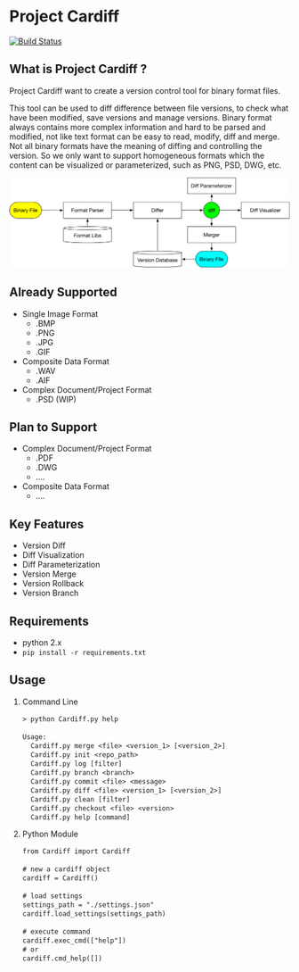 # Project Cardiff

[![Build Status](https://travis-ci.org/peitaosu/Cardiff.svg?branch=master)](https://travis-ci.org/peitaosu/Cardiff)

## What is Project Cardiff ?

Project Cardiff want to create a version control tool for binary format files.

This tool can be used to diff difference between file versions, to check what have been modified, save versions and manage versions. Binary format always contains more complex information and hard to be parsed and modified, not like text format can be easy to read, modify, diff and merge. Not all binary formats have the meaning of diffing and controlling the version. So we only want to support homogeneous formats which the content can be visualized or parameterized, such as PNG, PSD, DWG, etc.

![How It Works](How_It_Works.png)

## Already Supported
* Single Image Format
    - .BMP
    - .PNG
    - .JPG
    - .GIF
* Composite Data Format
    - .WAV
    - .AIF
* Complex Document/Project Format
    - .PSD (WIP)

## Plan to Support
* Complex Document/Project Format
    - .PDF
    - .DWG
    - ....
* Composite Data Format
    - ....

## Key Features
* Version Diff
* Diff Visualization
* Diff Parameterization
* Version Merge
* Version Rollback
* Version Branch

## Requirements
* python 2.x
* ```pip install -r requirements.txt```

## Usage
1. Command Line
   ```
   > python Cardiff.py help

   Usage:
     Cardiff.py merge <file> <version_1> [<version_2>]
     Cardiff.py init <repo_path>
     Cardiff.py log [filter]
     Cardiff.py branch <branch>
     Cardiff.py commit <file> <message>
     Cardiff.py diff <file> <version_1> [<version_2>]
     Cardiff.py clean [filter]
     Cardiff.py checkout <file> <version>
     Cardiff.py help [command]
   ```

2. Python Module
   ```
   from Cardiff import Cardiff

   # new a cardiff object
   cardiff = Cardiff()

   # load settings
   settings_path = "./settings.json"
   cardiff.load_settings(settings_path)

   # execute command
   cardiff.exec_cmd(["help"])
   # or
   cardiff.cmd_help([])
   ```

